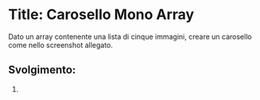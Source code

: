 Title: Carosello Mono Array
===
Dato un array contenente una lista di cinque immagini, creare un carosello come nello screenshot allegato.

## Svolgimento:
1. 